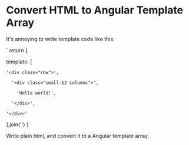 # Convert HTML to Angular Template Array

It's annoying to write template code like this:

`
return {

  template: [

    '<div class="row">',

      '<div class="small-12 columns">',

        'Hello world!',

      '</div>',

    '</div>'
    
  ].join('')
}
`

Write plain html, and convert it to a Angular template array.
